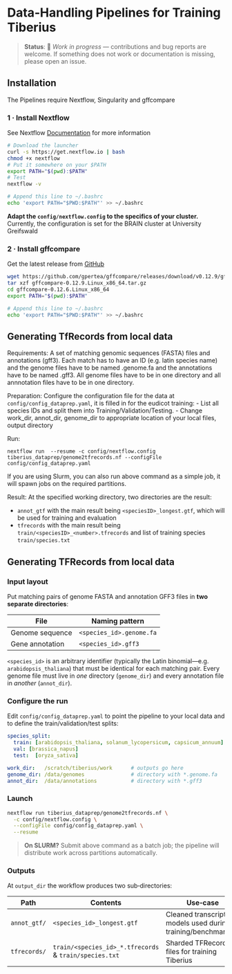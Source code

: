 # Data‑Handling Pipelines for Training Tiberius

> **Status**: 🚧 *Work in progress* — contributions and bug reports are welcome. If something does not work or documentation is missing, please open an issue.


## Installation

The Pipelines require Nextflow, Singularity and gffcompare

### 1 · Install Nextflow

See Nextflow [Documentation](https://www.nextflow.io/docs/latest/install.html) for more information

```bash
# Download the launcher
curl -s https://get.nextflow.io | bash
chmod +x nextflow
# Put it somewhere on your $PATH
export PATH="$(pwd):$PATH"
# Test
nextflow -v
```

```bash
# Append this line to ~/.bashrc
echo 'export PATH="$PWD:$PATH"' >> ~/.bashrc
```

**Adapt the `config/nextflow.config` to the specifics of your cluster.** Currently, the configuration is set for the BRAIN cluster at University Greifswald

### 2 · Install gffcompare

Get the latest release from [GitHub](https://github.com/gpertea/gffcompare/releases/tag/v0.12.9) 

```bash
wget https://github.com/gpertea/gffcompare/releases/download/v0.12.9/gffcompare-0.12.9.Linux_x86_64.tar.gz
tar xzf gffcompare-0.12.9.Linux_x86_64.tar.gz
cd gffcompare-0.12.6.Linux_x86_64
export PATH="$(pwd):$PATH"
```

```bash
# Append this line to ~/.bashrc
echo 'export PATH="$PWD:$PATH"' >> ~/.bashrc
```


## Generating TfRecords from local data

Requirements: 
A set of matching genomic sequences (FASTA) files and annotations (gff3). 
Each match has to have an ID (e.g. latin species name) and the genome files have to be named <speciesID>.genome.fa and the annotations have to be named <speciesID>.gff3. All genome files have to be in one directory and all annnotation files have to be in one directory.

Preparation:
Configure the configuration file for the data at `config/config_dataprep.yaml`, it is filled in for the eudicot training: 
    - List all species IDs and split them into Training/Validation/Testing.
    - Change work_dir, annot_dir, genome_dir to appropriate location of your local files, output directory


Run:
```
nextflow run  --resume -c config/nextflow.config tiberius_dataprep/genome2tfrecords.nf --configFile config/config_dataprep.yaml
```

If you are using Slurm, you can also run above command as a simple job, it will spawn jobs on the required partitions.

Result:
At the specified working directory, two directories are the result:
- ``annot_gtf`` with the main result being ``<speciesID>_longest.gtf``, which will be used for training and evaluation
- ``tfrecords`` with the main result being ``train/<speciesID>_<number>.tfrecords`` and list of training species ``train/species.txt`` 


## Generating TFRecords from local data

### Input layout

Put matching pairs of genome FASTA and annotation GFF3 files in **two separate directories**:

| File            | Naming pattern                              |
| --------------- | ------------------------------------------- |
| Genome sequence | `<species_id>.genome.fa`                    |
| Gene annotation | `<species_id>.gff3`                         |

`<species_id>` is an arbitrary identifier (typically the Latin binomial—e.g. `arabidopsis_thaliana`) that must be identical for each matching pair. Every genome file must live in *one* directory (`genome_dir`) and every annotation file in *another* (`annot_dir`). 

### Configure the run

Edit `config/config_dataprep.yaml` to point the pipeline to your local data and to define the train/validation/test splits:

```yaml
species_split:
  train: [arabidopsis_thaliana, solanum_lycopersicum, capsicum_annuum]
  val: [brassica_napus]
  test:  [oryza_sativa]

work_dir:   /scratch/tiberius/work      # outputs go here
genome_dir: /data/genomes               # directory with *.genome.fa
annot_dir:  /data/annotations           # directory with *.gff3
```

### Launch

```bash
nextflow run tiberius_dataprep/genome2tfrecords.nf \
  -c config/nextflow.config \
  --configFile config/config_dataprep.yaml \
  --resume
```

> **On SLURM?** Submit above command as a batch job; the pipeline will distribute work across partitions automatically.

### Outputs

At `output_dir` the workflow produces two sub‑directories:

| Path         | Contents                                               | Use‑case                                                        |
| ------------ | ------------------------------------------------------ | --------------------------------------------------------------- |
| `annot_gtf/` | `<species_id>_longest.gtf`                             | Cleaned transcript models used during training/benchmarking |
| `tfrecords/` | `train/<species_id>_*.tfrecords` & `train/species.txt` | Sharded TFRecord files for training Tiberius

